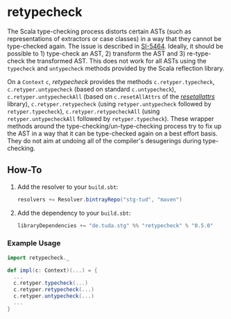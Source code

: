 # retypecheck

The Scala type-checking process distorts certain ASTs (such as representations
of extractors or case classes) in a way that they cannot be type-checked again.
The issue is described in [SI-5464](http://issues.scala-lang.org/browse/SI-5464).
Ideally, it should be possible to 1) type-check an AST, 2) transform the AST and
3) re-type-check the transformed AST. This does not work for all ASTs using the
`typecheck` and `untypecheck` methods provided by the Scala reflection library.

On a `Context` `c`, *retypecheck* provides the methods `c.retyper.typecheck`,
`c.retyper.untypecheck` (based on standard `c.untypecheck`),
`c.retyper.untypecheckAll` (based on `c.resetAllAttrs` of the
*[resetallattrs](http://github.com/scalamacros/resetallattrs)* library),
`c.retyper.retypecheck` (using `retyper.untypecheck` followed by
`retyper.typecheck`), `c.retyper.retypecheckAll` (using `retyper.untypecheckAll`
followed by `retyper.typecheck`). These wrapper methods around the
type-checking/un-type-checking process try to fix up the AST in a way that it
can be type-checked again on a best effort basis. They do not aim at undoing all
of the compiler's desugerings during type-checking.

## How-To

1. Add the resolver to your `build.sbt`:

   ```scala
   resolvers += Resolver.bintrayRepo("stg-tud", "maven")
   ```
   
2. Add the dependency to your `build.sbt`:

   ```scala
   libraryDependencies += "de.tuda.stg" %% "retypecheck" % "0.5.0"
   ```

### Example Usage

```scala
import retypecheck._

def impl(c: Context)(...) = {
  ...
  c.retyper.typecheck(...)
  c.retyper.retypecheck(...)
  c.retyper.untypecheck(...)
  ...
}
```
